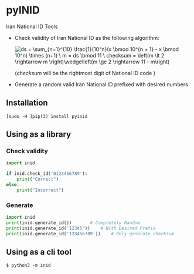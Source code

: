 
# pyINID
Iran National ID Tools

 - Check validity of Iran National ID as the following algorithm:

	![ds = \sum_{n=1}^{10} \frac{1}{10^n}(x \bmod 10^{n + 1} - x \bmod 10^n) \times (n+1)  \\  
m = ds \bmod 11  \\
checksum = \left(m \lt 2 \rightarrow m \right)\wedge\left(m \ge 2 \rightarrow 11 - m\right)](http://mathurl.com/render.cgi?%5Ctextmode%20ds%20=%20%5Csum_%7Bn=1%7D%5E%7B10%7D%20%5Cfrac%7B1%7D%7B10%5En%7D%28x%20%5Cbmod%2010%5E%7Bn%20%20%201%7D%20-%20x%20%5Cbmod%2010%5En%29%20%5Ctimes%20%28n%201%29%20%20%5C%5C%0A%5C%5C%0Am%20=%20ds%20%5Cbmod%2011%20%20%5C%5C%0A%5C%5C%0Achecksum%20=%20%5Cleft%28m%20%5Clt%202%20%5Crightarrow%20m%20%5Cright%29%5Cwedge%5Cleft%28m%20%5Cge%202%20%5Crightarrow%2011%20-%20m%5Cright%29%5Cnocache)

	  ($checksum$ will be the rightmost digit of National ID code )

 - Generate a random valid Iran National ID prefixed with desired numbers

## Installation

    [sudo -H ]pip(3) install pyinid

## Using  as a library
### Check validity
```python
import inid

if inid.check_id('0123456789'):
	print("Correct")
else: 
	print("Incorrect")
```
### Generate
```python
import inid
print(inid.generate_id())		# Completely Random
print(inid.generate_id('12345'))	# With Desired Prefix
print(inid.generate_id('123456789'))	# Only generate checksum
```
## Using  as a cli tool

    $ python3 -m inid


